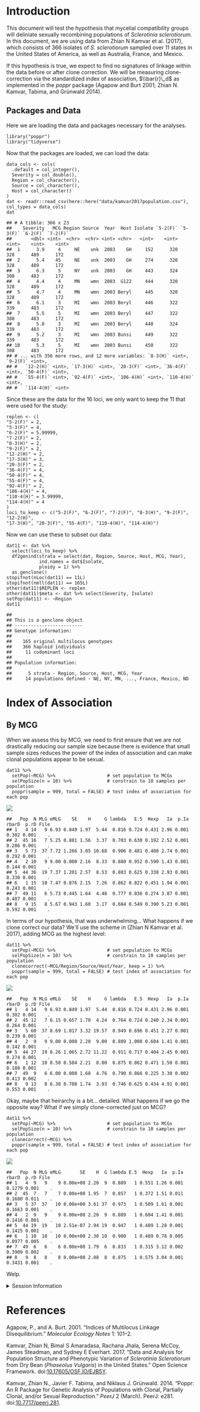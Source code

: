 Introduction
============

This document will test the hypothesis that mycelial compatibility
groups will deliniate sexually recombining populations of *Sclerotinia
sclerotiorum*. In this document, we are using data from Zhian N Kamvar
et al. (2017), which consists of 366 isolates of *S. sclerotiorum*
sampled over 11 states in the United States of America, as well as
Australia, France, and Mexico.

If this hypothesis is true, we expect to find no signatures of linkage
within the data before or after clone correction. We will be measuring
clone-correction via the standardized index of association,
$\\bar{r}\_d$ as implemented in the *poppr* package (Agapow and Burt
2001; Zhian N. Kamvar, Tabima, and Grünwald 2014).

Packages and Data
-----------------

Here we are loading the data and packages necessary for the analyses.

    library("poppr")
    library("tidyverse")

Now that the packages are loaded, we can load the data:

    data_cols <- cols(
      .default = col_integer(),
      Severity = col_double(),
      Region = col_character(),
      Source = col_character(),
      Host = col_character()
    )
    dat <- readr::read_csv(here::here("data/kamvar2017population.csv"), col_types = data_cols)
    dat

    ## # A tibble: 366 x 23
    ##    Severity   MCG Region Source  Year  Host Isolate `5-2(F)` `5-3(F)` `6-2(F)` `7-2(F)`
    ##       <dbl> <int>  <chr>  <chr> <int> <chr>   <int>    <int>    <int>    <int>    <int>
    ##  1      3.9     4     NE    unk  2003    GH     152      320      328      489      172
    ##  2      5.4    45     NE    unk  2003    GH     274      320      328      489      172
    ##  3      6.3     5     NY    unk  2003    GH     443      324      308      483      172
    ##  4      4.4     4     MN    wmn  2003  G122     444      320      328      489      172
    ##  5      4.7     4     MN    wmn  2003 Beryl     445      320      328      489      172
    ##  6      6.1     3     MI    wmn  2003 Beryl     446      322      339      483      172
    ##  7      5.5     5     MI    wmn  2003 Beryl     447      322      308      483      172
    ##  8      5.0     3     MI    wmn  2003 Beryl     448      324      339      483      172
    ##  9      5.2     3     MI    wmn  2003 Bunsi     449      322      339      483      172
    ## 10      5.3     5     MI    wmn  2003 Bunsi     450      322      308      483      172
    ## # ... with 356 more rows, and 12 more variables: `8-3(H)` <int>, `9-2(F)` <int>,
    ## #   `12-2(H)` <int>, `17-3(H)` <int>, `20-3(F)` <int>, `36-4(F)` <int>, `50-4(F)` <int>,
    ## #   `55-4(F)` <int>, `92-4(F)` <int>, `106-4(H)` <int>, `110-4(H)` <int>,
    ## #   `114-4(H)` <int>

Since these are the data for the 16 loci, we only want to keep the 11
that were used for the study:

    replen <- c(
    "5-2(F)" = 2,
    "5-3(F)" = 4,
    "6-2(F)" = 5.99999,
    "7-2(F)" = 2,
    "8-3(H)" = 2,
    "9-2(F)" = 2,
    "12-2(H)" = 2,
    "17-3(H)" = 3,
    "20-3(F)" = 2,
    "36-4(F)" = 4,
    "50-4(F)" = 4,
    "55-4(F)" = 4,
    "92-4(F)" = 2,
    "106-4(H)" = 4,
    "110-4(H)" = 3.99999,
    "114-4(H)" = 4
    )
    loci_to_keep <- c("5-2(F)", "6-2(F)", "7-2(F)", "8-3(H)", "9-2(F)", "12-2(H)", 
    "17-3(H)", "20-3(F)", "55-4(F)", "110-4(H)", "114-4(H)")

Now we can use these to subset our data:

    dat11 <- dat %>% 
      select(loci_to_keep) %>%
      df2genind(strata = select(dat, Region, Source, Host, MCG, Year), 
                ind.names = dat$Isolate,
                ploidy = 1) %>%
      as.genclone()
    stopifnot(nLoc(dat11) == 11L)
    stopifnot(nmll(dat11) == 165L)
    other(dat11)$REPLEN <- replen
    other(dat11)$meta <- dat %>% select(Severity, Isolate)
    setPop(dat11) <- ~Region
    dat11

    ## 
    ## This is a genclone object
    ## -------------------------
    ## Genotype information:
    ## 
    ##    165 original multilocus genotypes 
    ##    366 haploid individuals
    ##     11 codominant loci
    ## 
    ## Population information:
    ## 
    ##      5 strata - Region, Source, Host, MCG, Year
    ##     14 populations defined - NE, NY, MN, ..., France, Mexico, ND

Index of Association
====================

By MCG
------

When we assess this by MCG, we need to first ensure that we are not
drastically reducing our sample size because there is evidence that
small sample sizes reduces the power of the index of association and can
make clonal populations appear to be sexual.

    dat11 %>% 
      setPop(~MCG) %>%                   # set population to MCGs
      selPopSize(n = 10) %>%             # constrain to 10 samples per population
      poppr(sample = 999, total = FALSE) # test index of association for each pop

![](/Users/zhian/Documents/Everhart/sclerotinia-review-2017/results/kamvar2017population_files/figure-markdown_strict/by-mcg-1.png)

    ##   Pop  N MLG eMLG    SE    H     G lambda   E.5  Hexp   Ia  p.Ia rbarD  p.rD File
    ## 1   4 14   9 6.93 0.849 1.97  5.44  0.816 0.724 0.431 2.96 0.001 0.302 0.001    .
    ## 2  45 16   7 5.25 0.881 1.56  3.37  0.703 0.630 0.192 2.52 0.001 0.286 0.001    .
    ## 3   5 73  37 7.72 1.266 3.05 10.68  0.906 0.481 0.408 2.74 0.001 0.292 0.001    .
    ## 4   2 10   9 9.00 0.000 2.16  8.33  0.880 0.952 0.590 1.43 0.001 0.144 0.001    .
    ## 5  44 36  19 7.37 1.201 2.57  8.53  0.883 0.625 0.338 2.93 0.001 0.330 0.001    .
    ## 6   1 15  10 7.47 0.876 2.15  7.26  0.862 0.822 0.451 1.94 0.001 0.243 0.001    .
    ## 7  49 11   6 5.73 0.445 1.64  4.48  0.777 0.836 0.274 3.87 0.001 0.487 0.001    .
    ## 8   9 15   8 5.67 0.943 1.60  3.17  0.684 0.549 0.390 5.23 0.001 0.592 0.001    .

In terms of our hypothesis, that was underwhelming... What happens if we
clone correct our data? We'll use the scheme in (Zhian N Kamvar et al.
2017), adding MCG as the highest level:

    dat11 %>% 
      setPop(~MCG) %>%                   # set population to MCGs
      selPopSize(n = 10) %>%             # constrain to 10 samples per population
      clonecorrect(~MCG/Region/Source/Host/Year, keep = 1) %>%
      poppr(sample = 999, total = FALSE) # test index of association for each pop

![](/Users/zhian/Documents/Everhart/sclerotinia-review-2017/results/kamvar2017population_files/figure-markdown_strict/by-mcg-cc-1.png)

    ##   Pop  N MLG eMLG    SE    H     G lambda   E.5  Hexp   Ia  p.Ia rbarD  p.rD File
    ## 1   4 14   9 6.93 0.849 1.97  5.44  0.816 0.724 0.431 2.96 0.001 0.302 0.001    .
    ## 2  45 12   7 6.15 0.657 1.70  4.24  0.764 0.724 0.240 2.34 0.001 0.264 0.001    .
    ## 3   5 60  37 8.69 1.017 3.32 19.57  0.949 0.696 0.451 2.27 0.001 0.239 0.001    .
    ## 4   2  9   9 9.00 0.000 2.20  9.00  0.889 1.000 0.604 1.41 0.001 0.142 0.001    .
    ## 5  44 27  19 8.26 1.065 2.72 11.22  0.911 0.717 0.404 2.45 0.001 0.274 0.001    .
    ## 6   1 12  10 8.50 0.584 2.21  8.00  0.875 0.862 0.471 1.50 0.001 0.188 0.001    .
    ## 7  49  9   6 6.00 0.000 1.68  4.76  0.790 0.866 0.225 3.30 0.002 0.413 0.002    .
    ## 8   9 13   8 6.38 0.788 1.74  3.93  0.746 0.625 0.434 4.91 0.001 0.553 0.001    .

Okay, maybe that heirarchy is a bit... detailed. What happens if we go
the opposite way? What if we simply clone-corrected just on MCG?

    dat11 %>% 
      setPop(~MCG) %>%                   # set population to MCGs
      selPopSize(n = 10) %>%             # constrain to 10 samples per population
      clonecorrect(~MCG) %>% 
      poppr(sample = 999, total = FALSE) # test index of association for each pop

![](/Users/zhian/Documents/Everhart/sclerotinia-review-2017/results/kamvar2017population_files/figure-markdown_strict/by-mcg-cc-bomb-1.png)

    ##   Pop  N MLG eMLG       SE    H  G lambda E.5  Hexp   Ia  p.Ia  rbarD  p.rD File
    ## 1   4  9   9    9 0.00e+00 2.20  9  0.889   1 0.551 1.26 0.001 0.1279 0.001    .
    ## 2  45  7   7    7 0.00e+00 1.95  7  0.857   1 0.372 1.51 0.011 0.1680 0.011    .
    ## 3   5 37  37   10 0.00e+00 3.61 37  0.973   1 0.509 1.61 0.001 0.1663 0.001    .
    ## 4   2  9   9    9 0.00e+00 2.20  9  0.889   1 0.604 1.41 0.001 0.1416 0.001    .
    ## 5  44 19  19   10 2.51e-07 2.94 19  0.947   1 0.489 1.28 0.001 0.1425 0.001    .
    ## 6   1 10  10   10 0.00e+00 2.30 10  0.900   1 0.489 0.78 0.005 0.0977 0.005    .
    ## 7  49  6   6    6 0.00e+00 1.79  6  0.833   1 0.315 3.12 0.002 0.3909 0.002    .
    ## 8   9  8   8    8 0.00e+00 2.08  8  0.875   1 0.575 3.04 0.001 0.3431 0.001    .

Welp.

<details> <summary>Session Information</summary>

    devtools::session_info()

    ## Session info ----------------------------------------------------------------------------

    ##  setting  value                       
    ##  version  R version 3.4.2 (2017-09-28)
    ##  system   x86_64, darwin15.6.0        
    ##  ui       X11                         
    ##  language (EN)                        
    ##  collate  en_US.UTF-8                 
    ##  tz       America/Chicago             
    ##  date     2017-11-13

    ## Packages --------------------------------------------------------------------------------

    ##  package    * version     date       source                             
    ##  ade4       * 1.7-8       2017-11-02 Github (sdray/ade4@4348204)        
    ##  adegenet   * 2.1.1       2017-10-30 local                              
    ##  ape          5.0         2017-10-30 CRAN (R 3.4.2)                     
    ##  assertthat   0.2.0       2017-04-11 CRAN (R 3.4.0)                     
    ##  backports    1.1.1       2017-09-25 CRAN (R 3.4.2)                     
    ##  base       * 3.4.2       2017-10-04 local                              
    ##  bindr        0.1         2016-11-13 CRAN (R 3.4.0)                     
    ##  bindrcpp     0.2         2017-06-17 CRAN (R 3.4.0)                     
    ##  boot         1.3-20      2017-07-30 CRAN (R 3.4.1)                     
    ##  broom        0.4.2       2017-02-13 CRAN (R 3.4.0)                     
    ##  cellranger   1.1.0       2016-07-27 CRAN (R 3.4.0)                     
    ##  cli          1.0.0       2017-11-05 CRAN (R 3.4.2)                     
    ##  cluster      2.0.6       2017-03-16 CRAN (R 3.4.0)                     
    ##  coda         0.19-1      2016-12-08 CRAN (R 3.4.0)                     
    ##  codetools    0.2-15      2016-10-05 CRAN (R 3.4.0)                     
    ##  colorspace   1.3-3       2017-08-16 R-Forge (R 3.4.1)                  
    ##  compiler     3.4.2       2017-10-04 local                              
    ##  crayon       1.3.4       2017-09-23 Github (gaborcsardi/crayon@b5221ab)
    ##  datasets   * 3.4.2       2017-10-04 local                              
    ##  deldir       0.1-14      2017-04-22 CRAN (R 3.4.0)                     
    ##  devtools     1.13.3      2017-08-02 CRAN (R 3.4.1)                     
    ##  digest       0.6.12      2017-01-27 CRAN (R 3.4.0)                     
    ##  dplyr      * 0.7.4       2017-09-28 CRAN (R 3.4.1)                     
    ##  evaluate     0.10.1      2017-06-24 CRAN (R 3.4.1)                     
    ##  expm         0.999-2     2017-03-29 CRAN (R 3.4.0)                     
    ##  fastmatch    1.1-0       2017-01-28 CRAN (R 3.4.0)                     
    ##  forcats    * 0.2.0       2017-01-23 CRAN (R 3.4.0)                     
    ##  foreign      0.8-69      2017-06-21 CRAN (R 3.4.0)                     
    ##  gdata        2.18.0      2017-06-06 CRAN (R 3.4.0)                     
    ##  ggplot2    * 2.2.1       2016-12-30 CRAN (R 3.4.0)                     
    ##  glue         1.2.0       2017-10-29 CRAN (R 3.4.2)                     
    ##  gmodels      2.16.2      2015-07-22 CRAN (R 3.4.0)                     
    ##  graphics   * 3.4.2       2017-10-04 local                              
    ##  grDevices  * 3.4.2       2017-10-04 local                              
    ##  grid         3.4.2       2017-10-04 local                              
    ##  gtable       0.2.0       2016-02-26 CRAN (R 3.4.0)                     
    ##  gtools       3.5.0       2015-05-29 CRAN (R 3.4.0)                     
    ##  haven        1.1.0       2017-07-09 CRAN (R 3.4.1)                     
    ##  here         0.1         2017-05-28 CRAN (R 3.4.0)                     
    ##  hms          0.3         2016-11-22 CRAN (R 3.4.0)                     
    ##  htmltools    0.3.6       2017-04-28 CRAN (R 3.4.0)                     
    ##  httpuv       1.3.5       2017-07-04 CRAN (R 3.4.1)                     
    ##  httr         1.3.1       2017-08-20 cran (@1.3.1)                      
    ##  igraph       1.1.2       2017-07-21 cran (@1.1.2)                      
    ##  jsonlite     1.5         2017-06-01 CRAN (R 3.4.0)                     
    ##  knitr        1.17        2017-08-10 cran (@1.17)                       
    ##  labeling     0.3         2014-08-23 CRAN (R 3.4.0)                     
    ##  lattice      0.20-35     2017-03-25 CRAN (R 3.4.0)                     
    ##  lazyeval     0.2.1       2017-10-29 CRAN (R 3.4.2)                     
    ##  LearnBayes   2.15        2014-05-29 CRAN (R 3.4.0)                     
    ##  lubridate    1.7.1       2017-11-03 CRAN (R 3.4.2)                     
    ##  magrittr     1.5         2014-11-22 CRAN (R 3.4.0)                     
    ##  MASS         7.3-47      2017-04-21 CRAN (R 3.4.0)                     
    ##  Matrix       1.2-11      2017-08-16 CRAN (R 3.4.1)                     
    ##  memoise      1.1.0       2017-04-21 CRAN (R 3.4.0)                     
    ##  methods    * 3.4.2       2017-10-04 local                              
    ##  mgcv         1.8-22      2017-09-19 CRAN (R 3.4.2)                     
    ##  mime         0.5         2016-07-07 CRAN (R 3.4.0)                     
    ##  mnormt       1.5-5       2016-10-15 CRAN (R 3.4.0)                     
    ##  modelr       0.1.1       2017-07-24 CRAN (R 3.4.1)                     
    ##  munsell      0.4.3       2016-02-13 CRAN (R 3.4.0)                     
    ##  nlme         3.1-131     2017-02-06 CRAN (R 3.4.0)                     
    ##  parallel     3.4.2       2017-10-04 local                              
    ##  pegas        0.10        2017-05-03 CRAN (R 3.4.0)                     
    ##  permute      0.9-4       2016-09-09 CRAN (R 3.4.0)                     
    ##  phangorn     2.3.1       2017-11-01 CRAN (R 3.4.2)                     
    ##  pkgconfig    2.0.1       2017-03-21 CRAN (R 3.4.0)                     
    ##  plyr         1.8.4       2016-06-08 CRAN (R 3.4.0)                     
    ##  poppr      * 2.5.0.99-12 2017-11-09 local                              
    ##  psych        1.7.8       2017-09-09 CRAN (R 3.4.1)                     
    ##  purrr      * 0.2.4       2017-10-18 cran (@0.2.4)                      
    ##  quadprog     1.5-5       2013-04-17 CRAN (R 3.4.0)                     
    ##  R6           2.2.2       2017-06-17 cran (@2.2.2)                      
    ##  Rcpp         0.12.13.1   2017-10-10 Github (RcppCore/Rcpp@136d50f)     
    ##  readr      * 1.1.1       2017-05-16 CRAN (R 3.4.0)                     
    ##  readxl       1.0.0       2017-04-18 CRAN (R 3.4.0)                     
    ##  reshape2     1.4.2       2016-10-22 CRAN (R 3.4.0)                     
    ##  rlang        0.1.4       2017-11-05 CRAN (R 3.4.2)                     
    ##  rmarkdown    1.7         2017-11-10 cran (@1.7)                        
    ##  rprojroot    1.2         2017-01-16 CRAN (R 3.4.0)                     
    ##  rstudioapi   0.7         2017-09-07 CRAN (R 3.4.1)                     
    ##  rvest        0.3.2       2016-06-17 CRAN (R 3.4.0)                     
    ##  scales       0.5.0.9000  2017-08-28 Github (hadley/scales@d767915)     
    ##  seqinr       3.4-5       2017-08-01 CRAN (R 3.4.1)                     
    ##  shiny        1.0.5       2017-08-23 cran (@1.0.5)                      
    ##  sp           1.2-5       2017-06-29 CRAN (R 3.4.1)                     
    ##  spdep        0.6-15      2017-09-01 CRAN (R 3.4.1)                     
    ##  splines      3.4.2       2017-10-04 local                              
    ##  stats      * 3.4.2       2017-10-04 local                              
    ##  stringi      1.1.5       2017-04-07 CRAN (R 3.4.0)                     
    ##  stringr    * 1.2.0       2017-02-18 CRAN (R 3.4.0)                     
    ##  tibble     * 1.3.4       2017-08-22 cran (@1.3.4)                      
    ##  tidyr      * 0.7.2       2017-10-16 CRAN (R 3.4.2)                     
    ##  tidyverse  * 1.2.0       2017-11-08 local                              
    ##  tools        3.4.2       2017-10-04 local                              
    ##  utils      * 3.4.2       2017-10-04 local                              
    ##  vegan        2.4-4       2017-08-24 cran (@2.4-4)                      
    ##  withr        2.1.0       2017-11-01 CRAN (R 3.4.2)                     
    ##  xml2         1.1.1       2017-01-24 CRAN (R 3.4.0)                     
    ##  xtable       1.8-2       2016-02-05 CRAN (R 3.4.0)                     
    ##  yaml         2.1.14      2016-11-12 CRAN (R 3.4.0)

</details>

References
==========

Agapow, P., and A. Burt. 2001. “Indices of Multilocus Linkage
Disequilibrium.” *Molecular Ecology Notes* 1: 101–2.

Kamvar, Zhian N, Bimal S Amaradasa, Rachana Jhala, Serena McCoy, James
Steadman, and Sydney E Everhart. 2017. “Data and Analysis for Population
Structure and Phenotypic Variation of *Sclerotinia Sclerotiorum* from
Dry Bean (*Phaseolus Vulgaris*) in the United States.” Open Science
Framework.
doi:[10.17605/OSF.IO/EJB5Y](https://doi.org/10.17605/OSF.IO/EJB5Y).

Kamvar, Zhian N., Javier F. Tabima, and Niklaus J. Grünwald. 2014.
“Poppr: An R Package for Genetic Analysis of Populations with Clonal,
Partially Clonal, and/or Sexual Reproduction.” *PeerJ* 2 (March). PeerJ:
e281. doi:[10.7717/peerj.281](https://doi.org/10.7717/peerj.281).
